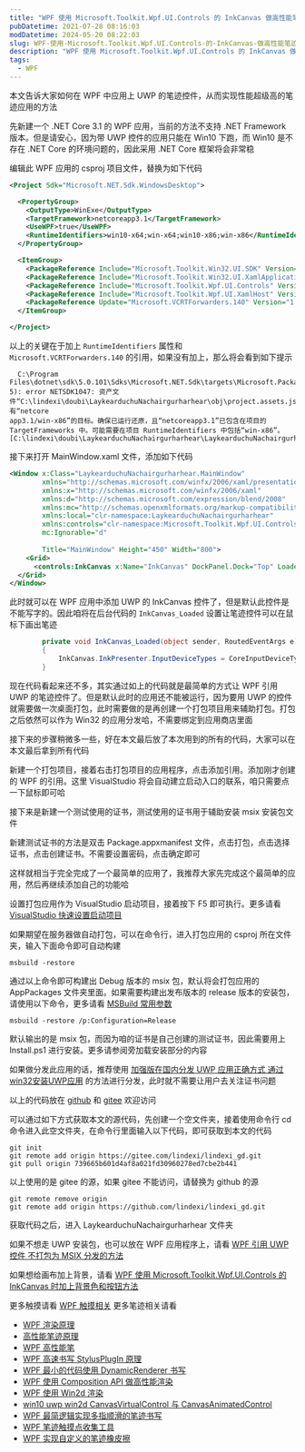 ```yaml
---
title: "WPF 使用 Microsoft.Toolkit.Wpf.UI.Controls 的 InkCanvas 做高性能笔迹应用"
pubDatetime: 2021-07-28 08:16:03
modDatetime: 2024-05-20 08:22:03
slug: WPF-使用-Microsoft.Toolkit.Wpf.UI.Controls-的-InkCanvas-做高性能笔迹应用
description: "WPF 使用 Microsoft.Toolkit.Wpf.UI.Controls 的 InkCanvas 做高性能笔迹应用"
tags:
  - WPF
---
```





本文告诉大家如何在 WPF 中应用上 UWP 的笔迹控件，从而实现性能超级高的笔迹应用的方法

<!--more-->


<!-- CreateTime:2021/7/28 16:16:03 -->

<!-- 发布 -->

先新建一个 .NET Core 3.1 的 WPF 应用，当前的方法不支持 .NET Framework 版本。但是请安心，因为带 UWP 控件的应用只能在 Win10 下跑，而 Win10 是不存在 .NET Core 的环境问题的，因此采用 .NET Core 框架将会非常稳

编辑此 WPF 应用的 csproj 项目文件，替换为如下代码

```xml
<Project Sdk="Microsoft.NET.Sdk.WindowsDesktop">

  <PropertyGroup>
    <OutputType>WinExe</OutputType>
    <TargetFramework>netcoreapp3.1</TargetFramework>
    <UseWPF>true</UseWPF>
    <RuntimeIdentifiers>win10-x64;win-x64;win10-x86;win-x86</RuntimeIdentifiers>
  </PropertyGroup>

  <ItemGroup>
    <PackageReference Include="Microsoft.Toolkit.Win32.UI.SDK" Version="6.1.2" />
    <PackageReference Include="Microsoft.Toolkit.Win32.UI.XamlApplication" Version="6.1.3" />
    <PackageReference Include="Microsoft.Toolkit.Wpf.UI.Controls" Version="6.1.2" />
    <PackageReference Include="Microsoft.Toolkit.Wpf.UI.XamlHost" Version="6.1.2" />
    <PackageReference Update="Microsoft.VCRTForwarders.140" Version="1.0.7" />
  </ItemGroup>

</Project>
```

以上的关键在于加上 `RuntimeIdentifiers` 属性和 `Microsoft.VCRTForwarders.140` 的引用，如果没有加上，那么将会看到如下提示

```
  C:\Program Files\dotnet\sdk\5.0.101\Sdks\Microsoft.NET.Sdk\targets\Microsoft.PackageDependencyResolution.targets(241,
5): error NETSDK1047: 资产文件“C:\lindexi\doubi\LaykearduchuNachairgurharhear\obj\project.assets.json”没 有“netcore
app3.1/win-x86”的目标。确保已运行还原，且“netcoreapp3.1”已包含在项目的 TargetFrameworks 中。可能需要在项目 RuntimeIdentifiers 中包括“win-x86”。 [C:\lindexi\doubi\LaykearduchuNachairgurharhear\LaykearduchuNachairgurharhear.csproj]
```

接下来打开 MainWindow.xaml 文件，添加如下代码

```xml
<Window x:Class="LaykearduchuNachairgurharhear.MainWindow"
        xmlns="http://schemas.microsoft.com/winfx/2006/xaml/presentation"
        xmlns:x="http://schemas.microsoft.com/winfx/2006/xaml"
        xmlns:d="http://schemas.microsoft.com/expression/blend/2008"
        xmlns:mc="http://schemas.openxmlformats.org/markup-compatibility/2006"
        xmlns:local="clr-namespace:LaykearduchuNachairgurharhear"
        xmlns:controls="clr-namespace:Microsoft.Toolkit.Wpf.UI.Controls;assembly=Microsoft.Toolkit.Wpf.UI.Controls"
        mc:Ignorable="d"
    
        Title="MainWindow" Height="450" Width="800">
    <Grid>
      <controls:InkCanvas x:Name="InkCanvas" DockPanel.Dock="Top" Loaded="InkCanvas_Loaded"/>
  </Grid>
</Window>
```

此时就可以在 WPF 应用中添加 UWP 的 InkCanvas 控件了，但是默认此控件是不能写字的。因此咱将在后台代码的 `InkCanvas_Loaded` 设置让笔迹控件可以在鼠标下画出笔迹

```csharp
        private void InkCanvas_Loaded(object sender, RoutedEventArgs e)
        {
            InkCanvas.InkPresenter.InputDeviceTypes = CoreInputDeviceTypes.Mouse;
        }
```

现在代码看起来还不多，其实通过如上的代码就是最简单的方式让 WPF 引用 UWP 的笔迹控件了。但是默认此时的应用还不能被运行，因为要用 UWP 的控件就需要做一次桌面打包，此时需要做的是再创建一个打包项目用来辅助打包。打包之后依然可以作为 Win32 的应用分发哈，不需要绑定到应用商店里面

接下来的步骤稍微多一些，好在本文最后放了本次用到的所有的代码，大家可以在本文最后拿到所有代码

新建一个打包项目，接着右击打包项目的应用程序，点击添加引用。添加刚才创建的 WPF 的引用。这里 VisualStudio 将会自动建立启动入口的联系，咱只需要点一下鼠标即可哈

接下来是新建一个测试使用的证书，测试使用的证书用于辅助安装 msix 安装包文件

新建测试证书的方法是双击 Package.appxmanifest 文件，点击打包，点击选择证书，点击创建证书。不需要设置密码，点击确定即可

这样就相当于完全完成了一个最简单的应用了，我推荐大家先完成这个最简单的应用，然后再继续添加自己的功能哈

设置打包应用作为 VisualStudio 启动项目，接着按下 F5 即可执行。更多请看 [VisualStudio 快速设置启动项目](https://blog.lindexi.com/post/VisualStudio-%E5%BF%AB%E9%80%9F%E8%AE%BE%E7%BD%AE%E5%90%AF%E5%8A%A8%E9%A1%B9%E7%9B%AE.html)

如果期望在服务器做自动打包，可以在命令行，进入打包应用的 csproj 所在文件夹，输入下面命令即可自动构建

```
msbuild -restore
```

通过以上命令即可构建出 Debug 版本的 msix 包，默认将会打包应用的 AppPackages 文件夹里面。如果需要构建出发布版本的 release 版本的安装包，请使用以下命令，更多请看 [MSBuild 常用参数](https://blog.lindexi.com/post/MSBuild-%E5%B8%B8%E7%94%A8%E5%8F%82%E6%95%B0.html)

```
msbuild -restore /p:Configuration=Release
```

默认输出的是 msix 包，而因为咱的证书是自己创建的测试证书，因此需要用上 Install.ps1 进行安装。更多请参阅旁加载安装部分的内容

如果做分发此应用的话，推荐使用 [加强版在国内分发 UWP 应用正确方式 通过win32安装UWP应用](https://blog.lindexi.com/post/%E5%8A%A0%E5%BC%BA%E7%89%88%E5%9C%A8%E5%9B%BD%E5%86%85%E5%88%86%E5%8F%91-UWP-%E5%BA%94%E7%94%A8%E6%AD%A3%E7%A1%AE%E6%96%B9%E5%BC%8F-%E9%80%9A%E8%BF%87win32%E5%AE%89%E8%A3%85UWP%E5%BA%94%E7%94%A8.html ) 的方法进行分发，此时就不需要让用户去关注证书问题

以上的代码放在 [github](https://github.com/lindexi/lindexi_gd/tree/739665b601d4af8a021fd30960278ed7cbe2b441/LaykearduchuNachairgurharhear) 和 [gitee](https://gitee.com/lindexi/lindexi_gd/tree/739665b601d4af8a021fd30960278ed7cbe2b441/LaykearduchuNachairgurharhear) 欢迎访问

可以通过如下方式获取本文的源代码，先创建一个空文件夹，接着使用命令行 cd 命令进入此空文件夹，在命令行里面输入以下代码，即可获取到本文的代码

```
git init
git remote add origin https://gitee.com/lindexi/lindexi_gd.git
git pull origin 739665b601d4af8a021fd30960278ed7cbe2b441
```

以上使用的是 gitee 的源，如果 gitee 不能访问，请替换为 github 的源

```
git remote remove origin
git remote add origin https://github.com/lindexi/lindexi_gd.git
```

获取代码之后，进入 LaykearduchuNachairgurharhear 文件夹

如果不想走 UWP 安装包，也可以放在 WPF 应用程序上，请看 [WPF 引用 UWP 控件 不打包为 MSIX 分发的方法](https://blog.lindexi.com/post/WPF-%E5%BC%95%E7%94%A8-UWP-%E6%8E%A7%E4%BB%B6-%E4%B8%8D%E6%89%93%E5%8C%85%E4%B8%BA-MSIX-%E5%88%86%E5%8F%91%E7%9A%84%E6%96%B9%E6%B3%95.html)

如果想给画布加上背景，请看 [WPF 使用 Microsoft.Toolkit.Wpf.UI.Controls 的 InkCanvas 时加上背景色和按钮方法](https://blog.lindexi.com/post/WPF-%E4%BD%BF%E7%94%A8-Microsoft.Toolkit.Wpf.UI.Controls-%E7%9A%84-InkCanvas-%E6%97%B6%E5%8A%A0%E4%B8%8A%E8%83%8C%E6%99%AF%E8%89%B2%E5%92%8C%E6%8C%89%E9%92%AE%E6%96%B9%E6%B3%95.html )

更多触摸请看 [WPF 触摸相关](https://blog.lindexi.com/post/WPF-%E8%A7%A6%E6%91%B8%E7%9B%B8%E5%85%B3.html ) 更多笔迹相关请看

- [WPF 渲染原理](https://lindexi.gitee.io/post/WPF-%E6%B8%B2%E6%9F%93%E5%8E%9F%E7%90%86.html )
- [高性能笔迹原理](https://blog.lindexi.com/post/%E9%AB%98%E6%80%A7%E8%83%BD%E7%AC%94%E8%BF%B9%E5%8E%9F%E7%90%86.html)
- [WPF 高性能笔](https://blog.lindexi.com/post/WPF-%E9%AB%98%E6%80%A7%E8%83%BD%E7%AC%94.html ) 
- [WPF 高速书写 StylusPlugIn 原理](https://blog.lindexi.com/post/WPF-%E9%AB%98%E9%80%9F%E4%B9%A6%E5%86%99-StylusPlugIn-%E5%8E%9F%E7%90%86.html )
- [WPF 最小的代码使用 DynamicRenderer 书写](https://blog.lindexi.com/post/WPF-%E6%9C%80%E5%B0%8F%E7%9A%84%E4%BB%A3%E7%A0%81%E4%BD%BF%E7%94%A8-DynamicRenderer-%E4%B9%A6%E5%86%99.html )
- [WPF 使用 Composition API 做高性能渲染](https://blog.lindexi.com/post/WPF-%E4%BD%BF%E7%94%A8-Composition-API-%E5%81%9A%E9%AB%98%E6%80%A7%E8%83%BD%E6%B8%B2%E6%9F%93.html )
- [WPF 使用 Win2d 渲染](https://blog.lindexi.com/post/WPF-%E4%BD%BF%E7%94%A8-Win2d-%E6%B8%B2%E6%9F%93.html )
- [win10 uwp win2d CanvasVirtualControl 与 CanvasAnimatedControl](https://blog.lindexi.com/post/win10-uwp-win2d-CanvasVirtualControl-%E4%B8%8E-CanvasAnimatedControl.html )
- [WPF 最简逻辑实现多指顺滑的笔迹书写](https://blog.lindexi.com/post/WPF-%E6%9C%80%E7%AE%80%E9%80%BB%E8%BE%91%E5%AE%9E%E7%8E%B0%E5%A4%9A%E6%8C%87%E9%A1%BA%E6%BB%91%E7%9A%84%E7%AC%94%E8%BF%B9%E4%B9%A6%E5%86%99.html)
- [WPF 笔迹触摸点收集工具](https://blog.lindexi.com/post/WPF-%E7%AC%94%E8%BF%B9%E8%A7%A6%E6%91%B8%E7%82%B9%E6%94%B6%E9%9B%86%E5%B7%A5%E5%85%B7.html )
- [WPF 实现自定义的笔迹橡皮擦](https://blog.lindexi.com/post/WPF-%E5%AE%9E%E7%8E%B0%E8%87%AA%E5%AE%9A%E4%B9%89%E7%9A%84%E7%AC%94%E8%BF%B9%E6%A9%A1%E7%9A%AE%E6%93%A6.html )

